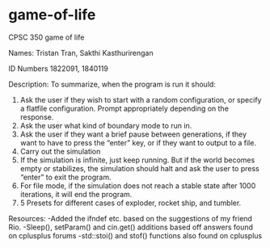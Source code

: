 # game-of-life
CPSC 350 game of life

Names:
Tristan Tran,
Sakthi Kasthurirengan

ID Numbers
1822091,
1840119

Description:
To summarize, when the program is run it should:
1. Ask the user if they wish to start with a random configuration, or specify a flatfile
configuration. Prompt appropriately depending on the response.
2. Ask the user what kind of boundary mode to run in.
3. Ask the user if they want a brief pause between generations, if they want to have
to press the “enter” key, or if they want to output to a file.
4. Carry out the simulation
5. If the simulation is infinite, just keep running. But if the world becomes empty or
stabilizes, the simulation should halt and ask the user to press “enter” to exit the
program.
6. For file mode, if the simulation does not reach a stable state after 1000 iterations, it will end the program.
7. 5 Presets for different cases of exploder, rocket ship, and tumbler.

Resources:
-Added the ifndef etc. based on the suggestions of my friend Rio.
-Sleep(), setParam() and cin.get() additions based off answers found on cplusplus forums
-std::stoi() and stof() functions also found on cplusplus

